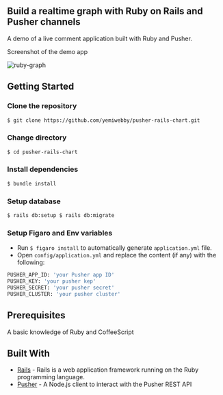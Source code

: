 ## Build a realtime graph with Ruby on Rails and Pusher channels

A demo of a live comment application built with Ruby and Pusher.

Screenshot of the demo app

![ruby-graph](https://user-images.githubusercontent.com/19610753/40513674-6381e962-5f9e-11e8-8e74-4001a71be1c5.gif)


## Getting Started

### Clone the repository
```bash
$ git clone https://github.com/yemiwebby/pusher-rails-chart.git
```

### Change directory
```bash
$ cd pusher-rails-chart
```

### Install dependencies
```bash
$ bundle install
```

### Setup database
```bash
$ rails db:setup $ rails db:migrate
```

### Setup Figaro and Env variables
* Run `$ figaro install` to automatically generate `application.yml` file.
* Open `config/application.yml` and replace the content (if any) with the following:

```bash
PUSHER_APP_ID: 'your Pusher app ID'
PUSHER_KEY: 'your pusher kep'
PUSHER_SECRET: 'your pusher secret'
PUSHER_CLUSTER: 'your pusher cluster'
```

## Prerequisites
A basic knowledge of Ruby and CoffeeScript

## Built With

* [Rails](https://rubyonrails.org/) - Rails is a web application framework running on the Ruby programming language.
* [Pusher](https://pusher.com/) - A Node.js client to interact with the Pusher REST API